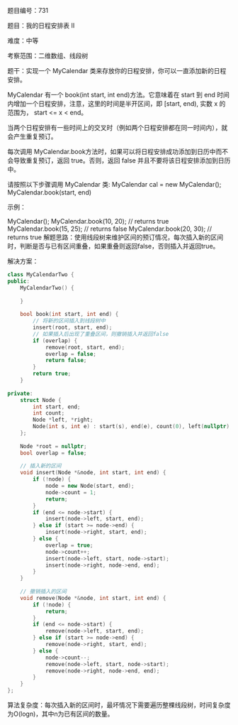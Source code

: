 题目编号：731

题目：我的日程安排表 II

难度：中等

考察范围：二维数组、线段树

题干：实现一个 MyCalendar 类来存放你的日程安排，你可以一直添加新的日程安排。

MyCalendar 有一个 book(int start, int end)方法。它意味着在 start 到 end 时间内增加一个日程安排，注意，这里的时间是半开区间，即 [start, end), 实数 x 的范围为，  start <= x < end。

当两个日程安排有一些时间上的交叉时（例如两个日程安排都在同一时间内），就会产生重复预订。

每次调用 MyCalendar.book方法时，如果可以将日程安排成功添加到日历中而不会导致重复预订，返回 true。否则，返回 false 并且不要将该日程安排添加到日历中。

请按照以下步骤调用 MyCalendar 类: MyCalendar cal = new MyCalendar(); MyCalendar.book(start, end)

示例：

MyCalendar();
MyCalendar.book(10, 20); // returns true
MyCalendar.book(15, 25); // returns false
MyCalendar.book(20, 30); // returns true
解题思路：使用线段树来维护区间的预订情况，每次插入新的区间时，判断是否与已有区间重叠，如果重叠则返回false，否则插入并返回true。

解决方案：

```cpp
class MyCalendarTwo {
public:
    MyCalendarTwo() {
        
    }
    
    bool book(int start, int end) {
        // 将新的区间插入到线段树中
        insert(root, start, end);
        // 如果插入后出现了重叠区间，则撤销插入并返回false
        if (overlap) {
            remove(root, start, end);
            overlap = false;
            return false;
        }
        return true;
    }
    
private:
    struct Node {
        int start, end;
        int count;
        Node *left, *right;
        Node(int s, int e) : start(s), end(e), count(0), left(nullptr), right(nullptr) {}
    };
    
    Node *root = nullptr;
    bool overlap = false;
    
    // 插入新的区间
    void insert(Node *&node, int start, int end) {
        if (!node) {
            node = new Node(start, end);
            node->count = 1;
            return;
        }
        if (end <= node->start) {
            insert(node->left, start, end);
        } else if (start >= node->end) {
            insert(node->right, start, end);
        } else {
            overlap = true;
            node->count++;
            insert(node->left, start, node->start);
            insert(node->right, node->end, end);
        }
    }
    
    // 撤销插入的区间
    void remove(Node *&node, int start, int end) {
        if (!node) {
            return;
        }
        if (end <= node->start) {
            remove(node->left, start, end);
        } else if (start >= node->end) {
            remove(node->right, start, end);
        } else {
            node->count--;
            remove(node->left, start, node->start);
            remove(node->right, node->end, end);
        }
    }
};
```

算法复杂度：每次插入新的区间时，最坏情况下需要遍历整棵线段树，时间复杂度为O(logn)，其中n为已有区间的数量。